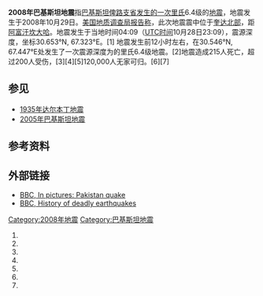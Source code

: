 **2008年巴基斯坦地震**指[巴基斯坦](../Page/巴基斯坦.md "wikilink")[俾路支省发生的一次里氏](../Page/俾路支省.md "wikilink")6.4级的[地震](../Page/地震.md "wikilink")，地震发生于2008年10月29日。[美国地质调查局报告称](https://zh.wikipedia.org/wiki/美国地质调查局 "wikilink")，此次地震震中位于[奎达北部](https://zh.wikipedia.org/wiki/奎达 "wikilink")，距[阿富汗](../Page/阿富汗.md "wikilink")[坎大哈](../Page/坎大哈.md "wikilink")。地震发生于当地时间04:09（[UTC时间](https://zh.wikipedia.org/wiki/UTC "wikilink")10月28日23:09），震源深度，坐标30.653°N,
67.323°E。\[1\] 地震发生前12小时左右，在30.546°N,
67.447°E处发生了一次震源深度为的里氏6.4级地震。\[2\]地震造成215人死亡，超过200人受伤，\[3\]\[4\]\[5\]120,000人无家可归。\[6\]\[7\]

## 参见

  - [1935年达尔本丁地震](https://zh.wikipedia.org/wiki/1935年达尔本丁地震 "wikilink")
  - [2005年巴基斯坦地震](https://zh.wikipedia.org/wiki/2005年巴基斯坦地震 "wikilink")

## 参考资料

## 外部链接

  - [BBC, In pictures: Pakistan
    quake](http://news.bbc.co.uk/2/hi/in_pictures/7696717.stm)
  - [BBC, History of deadly
    earthquakes](http://news.bbc.co.uk/2/hi/in_depth/2059330.stm)

[Category:2008年地震](https://zh.wikipedia.org/wiki/Category:2008年地震 "wikilink")
[Category:巴基斯坦地震](https://zh.wikipedia.org/wiki/Category:巴基斯坦地震 "wikilink")

1.

2.

3.
4.

5.

6.

7.